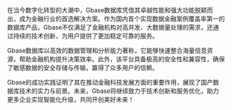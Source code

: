 在当今数字化转型的大潮中，Gbase数据库凭借其卓越性能和强大功能脱颖而出，成为金融行业的首选解决方案。作为国内首个实现数据金融案例覆盖率第一的数据库产品，Gbase不仅满足了金融机构对高并发、大数据量处理的需求，还通过持续的技术创新，为用户提供了更加稳定可靠的服务。

Gbase数据库以高效的数据管理和分析能力著称，它能够快速整合海量信息资源，帮助金融机构提升决策效率。此外，该平台具备极高的安全性和兼容性，确保了敏感数据的安全存储与传输，赢得了众多用户的信赖。

Gbase的成功实践证明了其在推动金融科技发展方面的重要作用，展现了国产数据库技术的实力与前景。未来，Gbase将继续致力于技术创新和服务优化，助力更多企业实现智能化升级，共同开创美好未来！